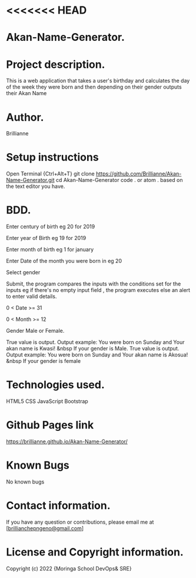 <<<<<<< HEAD
=======
# Akan-Name-Generator.

# Project description.
This is a web application that takes a user's birthday and calculates the day of the week they were born and then depending on their gender outputs their Akan Name
# Author.
Brillianne
# Setup instructions 
Open Terminal {Ctrl+Alt+T}
git clone https://github.com/Brillianne/Akan-Name-Generator.git
cd Akan-Name-Generator
code . or atom . based on the text editor you have.
# BDD.
Enter century of birth eg 20 for 2019

Enter year of Birth eg 19 for 2019

Enter month of birth eg 1 for january 

Enter Date of the month you were born in eg 20 

Select gender 

Submit, the program compares the inputs with the conditions set for the inputs eg if there's no empty input field , the program executes else an alert to enter valid details.

0 < Date >= 31

0 < Month >= 12

Gender Male or Female.

True value is output. Output example: You were born on Sunday and Your akan name is Kwasi! &nbsp If your gender is Male.
True value is output. Output example: You were born on Sunday and Your akan name is Akosua! &nbsp If your gender is female

# Technologies used.
HTML5
CSS
JavaScript
Bootstrap

# Github Pages link
https://brillianne.github.io/Akan-Name-Generator/

# Known Bugs
No known bugs

# Contact information.
If you have any question or contributions, please email me at [brillianchepngeno@gmail.com]

# License and Copyright information.
Copyright (c) 2022 {Moringa School DevOps& SRE}

